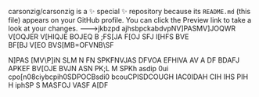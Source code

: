 
carsonzig/carsonzig is a ✨ special ✨ repository because its `README.md` (this file) appears on your GitHub profile.
You can click the Preview link to take a look at your changes.
--->jkbzpd ajhsbpckabdvpNV]PASMV]JOQWR V[OQJER V[HIQJE BOJEQ B
;FS[JA F[OJ SFJ I[HFS BVE\
BF[BJ V[EO BVS\[MB=OFVNB\SF

N]PAS
[MV\P]iN 
SLM
N 
FN
SPKFNVJAS DFVOA EFHIVA AV A
DF BDAFJ APKEF BV[OJE BVJN
ASN 
PK;L M
SPKh asdip 0ui cpo[n08ciybcpih0SDPOCBsdi0 bcouCPISDCOUGH IAC0IDAH CIH IHS PIH H iphSP 
S MASFOJ VASF A[DF
